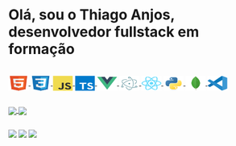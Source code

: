 # Olá, sou o Thiago Anjos, desenvolvedor fullstack em formação

<!-- Linguagens -->
<div style="display: inline_block"><br />
  <a href="https://github.com/ThiagoAnjos">
    <img align="center" alt="HTML5" height="30" width="40" src="https://raw.githubusercontent.com/devicons/devicon/master/icons/html5/html5-original.svg">
    <img align="center" alt="CSS3" height="30" width="40" src="https://raw.githubusercontent.com/devicons/devicon/master/icons/css3/css3-original.svg">
    <img align="center" alt="Javascript" height="30" width="40" src="https://raw.githubusercontent.com/devicons/devicon/master/icons/javascript/javascript-original.svg">
    <img align="center" alt="Typescript" height="30" width="40" src="https://raw.githubusercontent.com/devicons/devicon/master/icons/typescript/typescript-original.svg">
    <img align="center" alt="VueJS" height="30" width="40" src="https://raw.githubusercontent.com/devicons/devicon/master/icons/vuejs/vuejs-original.svg">  
    <img align="center" alt="Electron" height="30" width="40" src="https://raw.githubusercontent.com/devicons/devicon/master/icons/electron/electron-original.svg">
    <img align="center" alt="ReactJS" height="30" width="40" src="https://raw.githubusercontent.com/devicons/devicon/master/icons/react/react-original.svg">  
    <img align="center" alt="Python" height="30" width="40" src="https://raw.githubusercontent.com/devicons/devicon/master/icons/python/python-original.svg">
    <img align="center" alt="MongoDB" height="30" width="40" src="https://raw.githubusercontent.com/devicons/devicon/master/icons/mongodb/mongodb-original.svg">
    <img align="center" alt="Vscode" height="30" width="40" src="https://raw.githubusercontent.com/devicons/devicon/master/icons/vscode/vscode-original.svg">
  <a/>
</div>

##

<!-- Gitstats -->
<div>
  <a href="https://github.com/ThiagoAnjos">
    <img align="center" height="160em" src="https://github-readme-stats.vercel.app/api?username=ThiagoAnjos&hide_title=true&show_icons=true&theme=tokyonight" />
    <img align="center" height="160em" src="https://github-readme-stats.vercel.app/api/top-langs/?username=ThiagoAnjos&layout=compact&theme=tokyonight" />
  </a>
</div>
 
##
  
<!-- Badges -->
  
<div style="display: inline_block">
  <a href="http://www.instragram.com/dosanjos.dev/"><img src="https://img.shields.io/badge/Instagram-E4405F?style=for-the-badge&logo=instagram&logoColor=white" target="blank"></a>
  <a href="https://www.linkedin.com/in/dosanjos/"><img src="https://img.shields.io/badge/LinkedIn-0077B5?style=for-the-badge&logo=linkedin&logoColor=white" target="_blank"></a>
  <a href="https://www.twitch.tv/tafasfps/"><img src="https://img.shields.io/badge/Twitch-9146FF?style=for-the-badge&logo=twitch&logoColor=white" target="_blank"></a>
</div>
